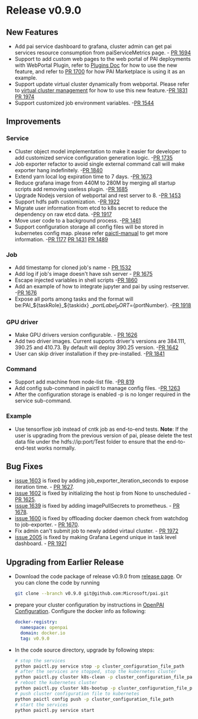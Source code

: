 # Release v0.9.0

## New Features
* Add pai service dashboard to grafana, cluster admin can get pai services resource consumption from paiServiceMetrics page. - [PR 1694](https://github.com/Microsoft/pai/pull/1694)
* Support to add custom web pages to the web portal of PAI deployments with WebPortal Plugin, refer to [Plugins Doc](https://github.com/Microsoft/pai/blob/master/docs/webportal/PLUGINS.md) for how to use the new feature, and refer to [PR 1700](https://github.com/Microsoft/pai/pull/1700) for how PAI Marketplace is using it as an example.
* Support update virtual cluster dynamically from webportal. Please refer to [virtual cluster management](https://github.com/Microsoft/pai/tree/master/docs/webportal#virtual-cluster-management) for how to use this new feature.-[PR 1831](https://github.com/Microsoft/pai/pull/1831) [PR 1974](https://github.com/Microsoft/pai/pull/1974)
* Support customized job environment variables. -[PR 1544](https://github.com/Microsoft/pai/pull/1544)


## Improvements
### Service
* Cluster object model implementation to make it easier for developer to add customized service configuration generation logic. -[PR 1735](https://github.com/Microsoft/pai/pull/1735)
* Job exporter refactor to avoid single external command call will make exporter hang indefinitely. -[PR 1840](https://github.com/Microsoft/pai/pull/1840)
* Extend yarn local log expiration time to 7 days. -[PR 1673](https://github.com/Microsoft/pai/pull/1673)
* Reduce grafana image from 440M to 280M by merging all startup scripts add removing useless plugin. -[PR 1685](https://github.com/Microsoft/pai/pull/1685)
* Upgrade Nodejs version of webportal and rest server to 8. -[PR 1453](https://github.com/Microsoft/pai/pull/1453)
* Support hdfs path customization. -[PR 1922](https://github.com/Microsoft/pai/pull/1922)
* Migrate user information from etcd to k8s secret to reduce the dependency on raw etcd data. -[PR 1917](https://github.com/Microsoft/pai/pull/1917)
* Move user code to a background process. -[PR 1461](https://github.com/Microsoft/pai/pull/1461)
* Support configuration storage all config files will be stored in kubernetes config map. please refer [paictl-manual](https://github.com/Microsoft/pai/blob/master/docs/paictl/paictl-manual.md) to get more information. -[PR 1177](https://github.com/Microsoft/pai/pull/1177) [PR 1431](https://github.com/Microsoft/pai/pull/1431) [PR 1489](https://github.com/Microsoft/pai/pull/1489)

### Job
* Add timestamp for cloned job's name - [PR 1532](https://github.com/Microsoft/pai/pull/1532)
* Add log if job's image doesn't have ssh server - [PR 1675](https://github.com/Microsoft/pai/pull/1675)
* Escape injected variables in shell scripts -[PR 1860](https://github.com/Microsoft/pai/pull/1860)
* Add an example of how to integrate jupyter and pai by using restserver. -[PR 1676](https://github.com/Microsoft/pai/pull/1676)
* Expose all ports among tasks and the format will be:PAI_${taskRole}_${taskidx} _${portLabel}_PORT=${portNumber}. -[PR 1918](https://github.com/Microsoft/pai/pull/1918)

### GPU driver
* Make GPU drivers version configurable. - [PR 1626](https://github.com/Microsoft/pai/pull/1626)
* Add two driver images. Current supports driver's versions are 384.111, 390.25 and 410.73. By default will deploy 390.25 version. -[PR 1642](https://github.com/Microsoft/pai/pull/1642)
* User can skip driver installation if they pre-installed. -[PR 1841](https://github.com/Microsoft/pai/pull/1841)

### Command
* Support add machine from node-list file. -[PR 819](https://github.com/Microsoft/pai/pull/819)
* Add config sub-command in paictl to manage config files. -[PR 1263](https://github.com/Microsoft/pai/pull/1263)
* After the configuration storage is enabled -p is no longer required in the service sub-command.

### Example
* Use tensorflow job instead of cntk job as end-to-end tests. **Note**: If the user is upgrading from the previous version of pai, please delete the test data file under the hdfs://ip:port/Test folder to ensure that the end-to-end-test works normally.


## Bug Fixes
* [issue 1603](https://github.com/Microsoft/pai/issues/1603) is fixed by adding job_exporter_iteration_seconds to expose iteration time.  - [PR 1627](https://github.com/Microsoft/pai/pull/1627).
* [issue 1602](https://github.com/Microsoft/pai/issues/1602) is fixed by initializing the host ip from None to unscheduled - [PR 1625](https://github.com/Microsoft/pai/pull/1625).
* [issue 1639](https://github.com/Microsoft/pai/issues/1639) is fixed by adding imagePullSecrets to prometheus. - [PR 1678](https://github.com/Microsoft/pai/pull/1678).
* [issue 1600](https://github.com/Microsoft/pai/issues/1600) is fixed by offloading docker daemon check from watchdog to job-exporter. - [PR 1670](https://github.com/Microsoft/pai/pull/1670).
* Fix admin can't submit job to newly added virtaul cluster. - [PR 1972](https://github.com/Microsoft/pai/pull/1972)
* [issue 2005](https://github.com/Microsoft/pai/issues/2005) is fixed by making Grafana Legend unique in task level dashboard. - [PR 1921](https://github.com/Microsoft/pai/pull/1921)


## Upgrading from Earlier Release
* Download the code package of release v0.9.0 from [release page](https://github.com/Microsoft/pai/releases).
Or you can clone the code by running
  ```bash
  git clone --branch v0.9.0 git@github.com:Microsoft/pai.git
  ```
* prepare your cluster configuration by instructions in [OpenPAI Configuration](./examples/cluster-configuration/services-configuration.yaml). Configure the docker info as following:
  ```yaml
  docker-registry:
    namespace: openpai
    domain: docker.io
    tag: v0.9.0
  ```
* In the code source directory, upgrade by following steps:
  ```bash
  # stop the services
  python paictl.py service stop -p cluster_configuration_file_path
  # after the services are stopped, stop the kubernetes cluster
  python paictl.py cluster k8s-clean -p cluster_configuration_file_path
  # reboot the kubernetes cluster
  python paictl.py cluster k8s-bootup -p cluster_configuration_file_path
  # push cluster configuration file to kubernetes
  python paictl config push -p cluster_configuration_file_path
  # start the services
  python paictl.py service start
  ```